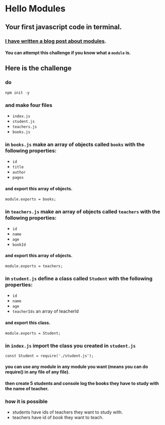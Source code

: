 # Hello Modules
## Your first javascript code in terminal.

### [I have written a blog post about modules](https://ahmadrazakhan946.hashnode.dev/your-first-javascript-code-in-terminal).

#### You can attempt this challenge if you know what a `module` is.

## Here is the challenge

### do
```shell
npm init -y
```

### and make four files <br>
* `index.js` 
* `student.js` 
* `teachers.js` 
* `books.js` 

### in `books.js` make an array of objects called `books` with the following properties:
* `id`
* `title`
* `author`
* `pages`
#### and export this array of objects.
`module.exports = books;` <br>


### in `teachers.js` make an array of objects called `teachers` with the following properties:
* `id`
* `name`
* `age`
* `bookId`
#### and export this array of objects.
`module.exports = teachers;` <br>

### in `student.js` define a class called `Student` with the following properties:
* `id`
* `name`
* `age`
* `teacherIds` an array of teacherId

#### and export this class.
`module.exports = Student;` <br>

### in `index.js` import the class you created in `student.js`
`const Student = require('./student.js');` <br>

#### you can use any module in any module you want (means you can do require() in any file of any file).
#### then create 5 students and console log the books they have to study with the name of teacher.

### how it is possible 
* students have ids of teachers they want to study with.
* teachers have id of book they want to teach.






